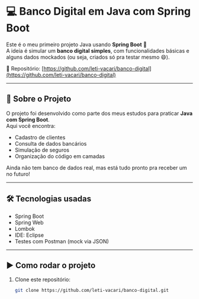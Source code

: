 # 💻 Banco Digital em Java com Spring Boot

Este é o meu primeiro projeto Java usando **Spring Boot** 🌱  
A ideia é simular um **banco digital simples**, com funcionalidades básicas e alguns dados mockados (ou seja, criados só pra testar mesmo 😄).

🔗 Repositório: [https://github.com/leti-vacari/banco-digital](https://github.com/leti-vacari/banco-digital)

---

## 🚀 Sobre o Projeto

O projeto foi desenvolvido como parte dos meus estudos para praticar **Java com Spring Boot**.  
Aqui você encontra:

- Cadastro de clientes
- Consulta de dados bancários
- Simulação de seguros
- Organização do código em camadas

Ainda não tem banco de dados real, mas está tudo pronto pra receber um no futuro!

---

## 🛠 Tecnologias usadas

- Spring Boot
- Spring Web
- Lombok
- IDE: Eclipse
- Testes com Postman (mock via JSON)

---

## ▶️ Como rodar o projeto

1. Clone este repositório:
   ```bash
   git clone https://github.com/leti-vacari/banco-digital.git
